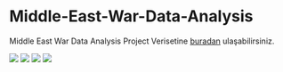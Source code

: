 # Middle-East-War-Data-Analysis
Middle East War Data Analysis Project
Verisetine [buradan](https://www.kaggle.com/code/psleon8245/middle-east-war-data-analysis-project/input) ulaşabilirsiniz.

<img src="https://github.com/dilarabuker/Middle-East-War-Data-Analysis/blob/main/output.png">



<img src="https://github.com/dilarabuker/Middle-East-War-Data-Analysis/blob/main/output2.png">


<img src="https://github.com/dilarabuker/Middle-East-War-Data-Analysis/blob/main/output3.png">


<img src="https://github.com/dilarabuker/Middle-East-War-Data-Analysis/blob/main/harita.png">



